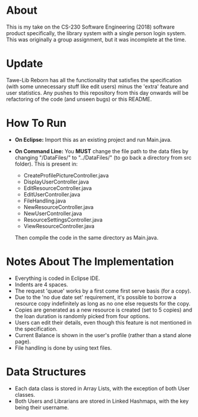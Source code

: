# About
This is my take on the CS-230 Software Engineering (2018) software product specifically, the library system with a single person login system. This was originally a group assignment, but it was incomplete at the time.

# Update
Tawe-Lib Reborn has all the functionality that satisfies the specification (with some unnecessary stuff like edit users) minus the 'extra' feature and user statistics. Any pushes to this repository from this day onwards will be refactoring of the code (and unseen bugs) or this README.

# How To Run
- **On Eclipse:** Import this as an existing project and run Main.java.   
- **On Command Line:** You **MUST** change the file path to the data files by changing "/DataFiles/" to "../DataFiles/" (to go back a directory from src folder). This is present in:
  - CreateProfilePictureController.java
  - DisplayUserController.java
  - EditResourceController.java
  - EditUserController.java
  - FileHandling.java 
  - NewResourceController.java
  - NewUserController.java
  - ResourceSettingsController.java
  - ViewResourceController.java
  
  Then compile the code in the same directory as Main.java. 

# Notes About The Implementation
- Everything is coded in Eclipse IDE.
- Indents are 4 spaces.
- The request 'queue' works by a first come first serve basis (for a copy). 
- Due to the 'no due date set' requirement, it's possible to borrow a resource copy indefinitely as long as no one else requests for the copy.
- Copies are generated as a new resource is created (set to 5 copies) and the loan duration is randomly picked from four options.
- Users can edit their details, even though this feature is not mentioned in the specification.
- Current Balance is shown in the user's profile (rather than a stand alone page).
- File handling is done by using text files.

# Data Structures
- Each data class is stored in Array Lists, with the exception of both User classes.
- Both Users and Librarians are stored in Linked Hashmaps, with the key being their username.
